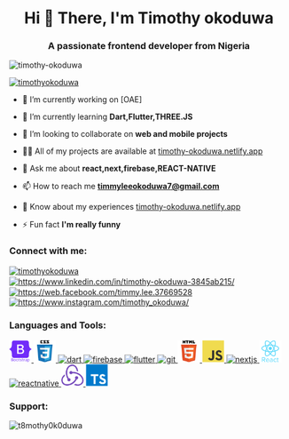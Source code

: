 <!-- @format -->

<h1 align="center">Hi 👋 There, I'm Timothy okoduwa</h1>
<h3 align="center">A passionate frontend developer from Nigeria</h3>

<p align="left"> <img src="https://komarev.com/ghpvc/?username=timothy-okoduwa&label=Profile%20views&color=0e75b6&style=flat" alt="timothy-okoduwa" /> </p>

<p align="left"> <a href="https://twitter.com/timothyokoduwa" target="blank"><img src="https://img.shields.io/twitter/follow/timothyokoduwa?logo=twitter&style=for-the-badge" alt="timothyokoduwa" /></a> </p>

- 🔭 I’m currently working on [OAE]

- 🌱 I’m currently learning **Dart,Flutter,THREE.JS**

- 👯 I’m looking to collaborate on **web and mobile projects**

- 👨‍💻 All of my projects are available at [timothy-okoduwa.netlify.app](https://timothy-okoduwa.netlify.app/)

- 💬 Ask me about **react,next,firebase,REACT-NATIVE**

- 📫 How to reach me **timmyleeokoduwa7@gmail.com**

- 📄 Know about my experiences [timothy-okoduwa.netlify.app](https://timothy-okoduwa.netlify.app/)

- ⚡ Fun fact **I'm really funny**

<h3 align="left">Connect with me:</h3>
<p align="left">
<a href="https://twitter.com/timothyokoduwa" target="blank"><img align="center" src="https://raw.githubusercontent.com/rahuldkjain/github-profile-readme-generator/master/src/images/icons/Social/twitter.svg" alt="timothyokoduwa" height="30" width="40" /></a>
<a href="https://linkedin.com/in/https://www.linkedin.com/in/timothy-okoduwa-3845ab215/" target="blank"><img align="center" src="https://raw.githubusercontent.com/rahuldkjain/github-profile-readme-generator/master/src/images/icons/Social/linked-in-alt.svg" alt="https://www.linkedin.com/in/timothy-okoduwa-3845ab215/" height="30" width="40" /></a>
<a href="https://fb.com/https://web.facebook.com/timmy.lee.37669528" target="blank"><img align="center" src="https://raw.githubusercontent.com/rahuldkjain/github-profile-readme-generator/master/src/images/icons/Social/facebook.svg" alt="https://web.facebook.com/timmy.lee.37669528" height="30" width="40" /></a>
<a href="https://instagram.com/https://www.instagram.com/timothy_okoduwa/" target="blank"><img align="center" src="https://raw.githubusercontent.com/rahuldkjain/github-profile-readme-generator/master/src/images/icons/Social/instagram.svg" alt="https://www.instagram.com/timothy_okoduwa/" height="30" width="40" /></a>
</p>

<h3 align="left">Languages and Tools:</h3>
<p align="left"> <a href="https://getbootstrap.com" target="_blank" rel="noreferrer"> <img src="https://raw.githubusercontent.com/devicons/devicon/master/icons/bootstrap/bootstrap-plain-wordmark.svg" alt="bootstrap" width="40" height="40"/> </a> <a href="https://www.w3schools.com/css/" target="_blank" rel="noreferrer"> <img src="https://raw.githubusercontent.com/devicons/devicon/master/icons/css3/css3-original-wordmark.svg" alt="css3" width="40" height="40"/> </a> <a href="https://dart.dev" target="_blank" rel="noreferrer"> <img src="https://www.vectorlogo.zone/logos/dartlang/dartlang-icon.svg" alt="dart" width="40" height="40"/> </a> <a href="https://firebase.google.com/" target="_blank" rel="noreferrer"> <img src="https://www.vectorlogo.zone/logos/firebase/firebase-icon.svg" alt="firebase" width="40" height="40"/> </a> <a href="https://flutter.dev" target="_blank" rel="noreferrer"> <img src="https://www.vectorlogo.zone/logos/flutterio/flutterio-icon.svg" alt="flutter" width="40" height="40"/> </a> <a href="https://git-scm.com/" target="_blank" rel="noreferrer"> <img src="https://www.vectorlogo.zone/logos/git-scm/git-scm-icon.svg" alt="git" width="40" height="40"/> </a> <a href="https://www.w3.org/html/" target="_blank" rel="noreferrer"> <img src="https://raw.githubusercontent.com/devicons/devicon/master/icons/html5/html5-original-wordmark.svg" alt="html5" width="40" height="40"/> </a> <a href="https://developer.mozilla.org/en-US/docs/Web/JavaScript" target="_blank" rel="noreferrer"> <img src="https://raw.githubusercontent.com/devicons/devicon/master/icons/javascript/javascript-original.svg" alt="javascript" width="40" height="40"/> </a> <a href="https://nextjs.org/" target="_blank" rel="noreferrer"> <img src="https://cdn.worldvectorlogo.com/logos/nextjs-2.svg" alt="nextjs" width="40" height="40"/> </a> <a href="https://reactjs.org/" target="_blank" rel="noreferrer"> <img src="https://raw.githubusercontent.com/devicons/devicon/master/icons/react/react-original-wordmark.svg" alt="react" width="40" height="40"/> </a> <a href="https://reactnative.dev/" target="_blank" rel="noreferrer"> <img src="https://reactnative.dev/img/header_logo.svg" alt="reactnative" width="40" height="40"/> </a> <a href="https://redux.js.org" target="_blank" rel="noreferrer"> <img src="https://raw.githubusercontent.com/devicons/devicon/master/icons/redux/redux-original.svg" alt="redux" width="40" height="40"/> </a> <a href="https://www.typescriptlang.org/" target="_blank" rel="noreferrer"> <img src="https://raw.githubusercontent.com/devicons/devicon/master/icons/typescript/typescript-original.svg" alt="typescript" width="40" height="40"/> </a> </p>

<h3 align="left">Support:</h3>
<p><a href="https://www.buymeacoffee.com/t8mothy0k0duwa"> <img align="left" src="https://cdn.buymeacoffee.com/buttons/v2/default-yellow.png" height="50" width="210" alt="t8mothy0k0duwa" /></a></p><br><br>
